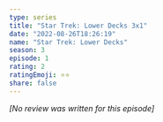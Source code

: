 ```yaml
---
type: series
title: "Star Trek: Lower Decks 3x1"
date: "2022-08-26T18:26:19"
name: "Star Trek: Lower Decks"
season: 3
episode: 1
rating: 2
ratingEmoji: ⭐️⭐️
share: false
---
```


_[No review was written for this episode]_
